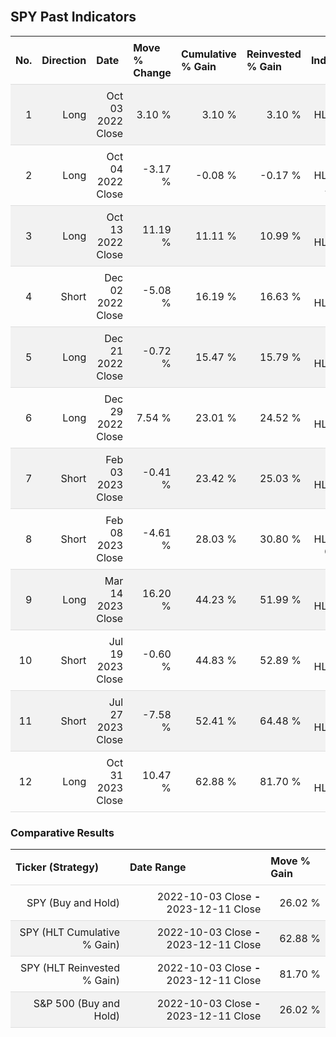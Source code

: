 
<style>
.hits {
            border-collapse: collapse;
            width: 100%;
        }
        .hits th, td {
            padding: 8px;
            border-bottom: 1px solid #ddd;
        }
        
        .hits td {text-align: right;}
        .hits th {text-align: left;}
        
        .hits tr:nth-child(even) {
            background-color: #f2f2f2;
        }
        
        .chartCol {
            width: 50%;
            float: left;
            padding: 20px;
        }  
</style>
    
<br>

## SPY Past Indicators

<table class="hits">
    <tr>
        <th>No.</th>
        <th>Direction</th>
        <th>Date</th>
        <th>Move % Change</th>
        <th>Cumulative % Gain</th>
        <th>Reinvested % Gain</th>
        <th>Indicator</th>
      </tr>
    <tr>
        <td>1</td>
        <td>Long</td>
        <td>Oct 03 2022 Close</td>
        <td>3.10 %</td>
        <td>3.10 %</td>
        <td>3.10 %</td>
        <td>Long HLT 603 TSLA</td>
    </tr>
    <tr>
        <td>2</td>
        <td>Long</td>
        <td>Oct 04 2022 Close</td>
        <td>-3.17 %</td>
        <td>-0.08 %</td>
        <td>-0.17 %</td>
        <td>Long HLT 601 AMZN</td>
    </tr>
    <tr>
        <td>3</td>
        <td>Long</td>
        <td>Oct 13 2022 Close</td>
        <td>11.19 %</td>
        <td>11.11 %</td>
        <td>10.99 %</td>
        <td>Long HLT 601</td>
    </tr>
    <tr>
        <td>4</td>
        <td>Short</td>
        <td>Dec 02 2022 Close</td>
        <td>-5.08 %</td>
        <td>16.19 %</td>
        <td>16.63 %</td>
        <td>Short HLT 604</td>
    </tr>
    <tr>
        <td>5</td>
        <td>Long</td>
        <td>Dec 21 2022 Close</td>
        <td>-0.72 %</td>
        <td>15.47 %</td>
        <td>15.79 %</td>
        <td>Long HLT 600</td>
    </tr>
    <tr>
        <td>6</td>
        <td>Long</td>
        <td>Dec 29 2022 Close</td>
        <td>7.54 %</td>
        <td>23.01 %</td>
        <td>24.52 %</td>
        <td>Long HLT 613</td>
    </tr>
    <tr>
        <td>7</td>
        <td>Short</td>
        <td>Feb 03 2023 Close</td>
        <td>-0.41 %</td>
        <td>23.42 %</td>
        <td>25.03 %</td>
        <td>Short HLT 650</td>
    </tr>
    <tr>
        <td>8</td>
        <td>Short</td>
        <td>Feb 08 2023 Close</td>
        <td>-4.61 %</td>
        <td>28.03 %</td>
        <td>30.80 %</td>
        <td>Short HLT 603 GOOG</td>
    </tr>
    <tr>
        <td>9</td>
        <td>Long</td>
        <td>Mar 14 2023 Close</td>
        <td>16.20 %</td>
        <td>44.23 %</td>
        <td>51.99 %</td>
        <td>Long HLT 600</td>
    </tr>
    <tr>
        <td>10</td>
        <td>Short</td>
        <td>Jul 19 2023 Close</td>
        <td>-0.60 %</td>
        <td>44.83 %</td>
        <td>52.89 %</td>
        <td>Short HLT 605</td>
    </tr>
    <tr>
        <td>11</td>
        <td>Short</td>
        <td>Jul 27 2023 Close</td>
        <td>-7.58 %</td>
        <td>52.41 %</td>
        <td>64.48 %</td>
        <td>Short HLT 613</td>
    </tr>
    <tr>
        <td>12</td>
        <td>Long</td>
        <td>Oct 31 2023 Close</td>
        <td>10.47 %</td>
        <td>62.88 %</td>
        <td>81.70 %</td>
        <td>Long HLT 108</td>
    </tr>
    
</table>

### Comparative Results

<table class="hits">
    <thead>
        <th>Ticker (Strategy)</th>
        <th>Date Range</th>
        <th>Move % Gain</th>
    </thead>
    <tbody>
        <tr>
            <td>SPY (Buy and Hold)</td>
            <td>2022-10-03 Close <b>-</b> 2023-12-11 Close</td>
            <td>26.02 %</td>
        </tr>
        <tr>
            <td>SPY (HLT Cumulative % Gain)</td>
            <td>2022-10-03 Close <b>-</b> 2023-12-11 Close</td>
            <td>62.88 %</td>
        </tr>
        <tr>
            <td>SPY (HLT Reinvested % Gain)</td>
            <td>2022-10-03 Close <b>-</b> 2023-12-11 Close</td>
            <td>81.70 %</td>
        </tr>
        <tr>
            <td>S&P 500 (Buy and Hold)</td>
            <td>2022-10-03 Close <b>-</b> 2023-12-11 Close</td>
            <td>26.02 %</td>
        </tr>
    </tbody>
</table>
<br>
<br>